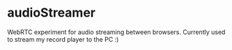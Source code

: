 # audioStreamer
WebRTC experiment for audio streaming between browsers.
Currently used to stream my record player to the PC :)
